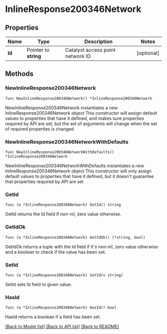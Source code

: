 # InlineResponse200346Network

## Properties

Name | Type | Description | Notes
------------ | ------------- | ------------- | -------------
**Id** | Pointer to **string** | Catalyst access point network ID | [optional] 

## Methods

### NewInlineResponse200346Network

`func NewInlineResponse200346Network() *InlineResponse200346Network`

NewInlineResponse200346Network instantiates a new InlineResponse200346Network object
This constructor will assign default values to properties that have it defined,
and makes sure properties required by API are set, but the set of arguments
will change when the set of required properties is changed

### NewInlineResponse200346NetworkWithDefaults

`func NewInlineResponse200346NetworkWithDefaults() *InlineResponse200346Network`

NewInlineResponse200346NetworkWithDefaults instantiates a new InlineResponse200346Network object
This constructor will only assign default values to properties that have it defined,
but it doesn't guarantee that properties required by API are set

### GetId

`func (o *InlineResponse200346Network) GetId() string`

GetId returns the Id field if non-nil, zero value otherwise.

### GetIdOk

`func (o *InlineResponse200346Network) GetIdOk() (*string, bool)`

GetIdOk returns a tuple with the Id field if it's non-nil, zero value otherwise
and a boolean to check if the value has been set.

### SetId

`func (o *InlineResponse200346Network) SetId(v string)`

SetId sets Id field to given value.

### HasId

`func (o *InlineResponse200346Network) HasId() bool`

HasId returns a boolean if a field has been set.


[[Back to Model list]](../README.md#documentation-for-models) [[Back to API list]](../README.md#documentation-for-api-endpoints) [[Back to README]](../README.md)


